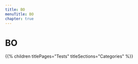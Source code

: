 ```yaml
---
title: BO
menuTitle: BO
chapter: true
---
```


# BO

{{% children titlePages="Tests" titleSections="Categories" %}}
